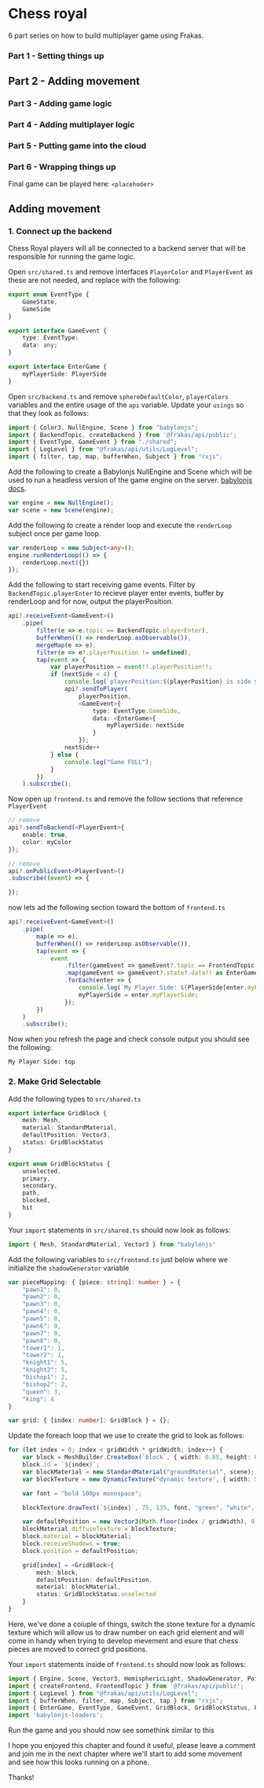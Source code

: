 # Chess royal

6 part series on how to build multiplayer game using Frakas.

### Part 1 - Setting things up
## Part 2 - Adding movement
### Part 3 - Adding game logic
### Part 4 - Adding multiplayer logic
### Part 5 - Putting game into the cloud
### Part 6 - Wrapping things up

Final game can be played here: `<placehoder>`

## Adding movement

### 1. Connect up the backend

Chess Royal players will all be connected to a backend server that will be responsible for running the game logic.

Open `src/shared.ts` and remove interfaces `PlayerColor` and `PlayerEvent` as these are not needed, and replace with the following:

``` ts
export enum EventType {
    GameState,
    GameSide
}

export interface GameEvent {
    type: EventType;
    data: any;
}

export interface EnterGame {
    myPlayerSide: PlayerSide
}
```
Open `src/backend.ts` and remove `sphereDefaultColor`, `playerColors` variables and the entire usage of the `api` variable. Update your `usings` so that they look as follows:

```ts
import { Color3, NullEngine, Scene } from "babylonjs";
import { BackendTopic, createBackend } from '@frakas/api/public';
import { EventType, GameEvent } from "./shared";
import { LogLevel } from "@frakas/api/utils/LogLevel";
import { filter, tap, map, bufferWhen, Subject } from "rxjs";
```

Add the following to create a Babylonjs NullEngine and Scene which will be used to run a headless version of the game engine on the server. [babylonjs docs](https://doc.babylonjs.com/typedoc/classes/BABYLON.NullEngine).

``` ts
var engine = new NullEngine();
var scene = new Scene(engine);
```
Add the following to create a render loop and execute the `renderLoop` subject once per game loop.
```ts
var renderLoop = new Subject<any>();
engine.runRenderLoop(() => {
    renderLoop.next({})
});
```
Add the following to start receiving game events. Filter by `BackendTopic.playerEnter` to recieve player enter events, buffer by renderLoop and for now, output the playerPosition. 
```ts
api?.receiveEvent<GameEvent>()
    .pipe(
        filter(e => e.topic == BackendTopic.playerEnter),
        bufferWhen(() => renderLoop.asObservable()),
        mergeMap(e => e),
        filter(e => e?.playerPosition != undefined),
        tap(event => {
            var playerPosition = event!!.playerPosition!!;
            if (nextSide < 4) {
                console.log(`playerPosition:${playerPosition} is side ${PlayerSide[nextSide]}`);
                api?.sendToPlayer(
                    playerPosition,
                    <GameEvent>{
                        type: EventType.GameSide,
                        data: <EnterGame>{
                            myPlayerSide: nextSide
                        }
                    });
                nextSide++
            } else {
                console.log("Game FULL");
            }
        })
    ).subscribe();
```
Now open up `frontend.ts` and remove the follow sections that reference `PlayerEvent`

```ts
// remove 
api?.sendToBackend(<PlayerEvent>{
    enable: true,
    color: myColor
});
```
```ts
// remove
api?.onPublicEvent<PlayerEvent>()
.subscribe((event) => {

});
```

now lets ad the following section toward the bottom of `frontend.ts`

```ts
api?.receiveEvent<GameEvent>()
    .pipe(
        map(e => e),
        bufferWhen(() => renderLoop.asObservable()),
        tap(event => {
            event
                .filter(gameEvent => gameEvent?.topic == FrontendTopic.privateEvent)
                .map(gameEvent => gameEvent?.state?.data!! as EnterGame)
                .forEach(enter => {
                    console.log(`My Player Side: ${PlayerSide[enter.myPlayerSide]}`)
                    myPlayerSide = enter.myPlayerSide;
                });
        })
    )
    .subscribe();
```

Now when you refresh the page and check console output you should see the following:

```
My Player Side: top
```

### 2. Make Grid Selectable

Add the following types to `src/shared.ts`

```ts
export interface GridBlock {
    mesh: Mesh,
    material: StandardMaterial,
    defaultPosition: Vector3,
    status: GridBlockStatus
}

export enum GridBlockStatus {
    unselected,
    primary,
    secondary,
    path,
    blocked,
    hit
}
```

Your `import` statements in `src/shared.ts` should now look as follows:

```ts
import { Mesh, StandardMaterial, Vector3 } from "babylonjs"
```

Add the following variables to `src/frontend.ts` just below where we initialize the `shadowGenerator` variable

```ts
var pieceMapping: { [piece: string]: number } = {
    "pawn1": 0,
    "pawn2": 0,
    "pawn3": 0,
    "pawn4": 0,
    "pawn5": 0,
    "pawn6": 0,
    "pawn7": 0,
    "pawn8": 0,
    "tower1": 1,
    "tower2": 1,
    "knight1": 5,
    "knight2": 5,
    "bishop1": 2,
    "bishop2": 2,
    "queen": 3,
    "king": 4
}

var grid: { [index: number]: GridBlock } = {};
```

Update the foreach loop that we use to create the grid to look as follows:

```ts
for (let index = 0; index < gridWidth * gridWidth; index++) {
    var block = MeshBuilder.CreateBox(`block`, { width: 0.85, height: 0.1, depth: 0.85 });
    block.id = `${index}`;
    var blockMaterial = new StandardMaterial("groundMaterial", scene);
    var blockTexture = new DynamicTexture("dynamic texture", { width: 512, height: 256 }, scene);

    var font = "bold 100px monospace";

    blockTexture.drawText(`${index}`, 75, 135, font, "green", "white", true, true);

    var defaultPosition = new Vector3(Math.floor(index / gridWidth), 0.05, index % gridWidth);
    blockMaterial.diffuseTexture = blockTexture;
    block.material = blockMaterial;
    block.receiveShadows = true;
    block.position = defaultPosition;

    grid[index] = <GridBlock>{
        mesh: block,
        defaultPosition: defaultPosition,
        material: blockMaterial,
        status: GridBlockStatus.unselected
    }
}
```
Here, we've done a coiuple of things, switch the stone texture for a dynamic texture which will allow us to draw number on each grid element and will come in handy when trying to develop mevement and esure that chess pieces are moved to correct grid positions.

Your `import` statements inside of `frontend.ts` should now look as follows:

```ts
import { Engine, Scene, Vector3, HemisphericLight, ShadowGenerator, PointLight, MeshBuilder, StandardMaterial, ArcRotateCamera, Matrix, Color3, AssetContainer, SceneLoader, Texture, AbstractMesh, DynamicTexture } from "babylonjs";
import { createFrontend, FrontendTopic } from '@frakas/api/public';
import { LogLevel } from "@frakas/api/utils/LogLevel";
import { bufferWhen, filter, map, Subject, tap } from "rxjs";
import { EnterGame, EventType, GameEvent, GridBlock, GridBlockStatus, PlayerSide } from "./shared";
import 'babylonjs-loaders';
```

Run the game and you should now see somethink similar to this

I hope you enjoyed this chapter and found it useful, please leave a comment and join me in the next chapter where we'll start to add some movement and see how this looks running on a phone.

Thanks!